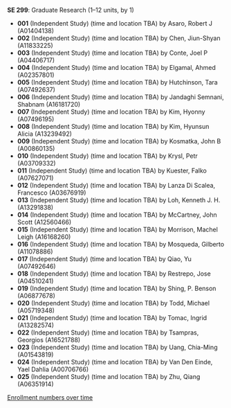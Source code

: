 **SE 299**: Graduate Research (1–12 units, by 1)

- **001** (Independent Study) (time and location TBA) by Asaro, Robert J (A01404138)
- **002** (Independent Study) (time and location TBA) by Chen, Jiun-Shyan (A11833225)
- **003** (Independent Study) (time and location TBA) by Conte, Joel P (A04406717)
- **004** (Independent Study) (time and location TBA) by Elgamal, Ahmed (A02357801)
- **005** (Independent Study) (time and location TBA) by Hutchinson, Tara (A07492637)
- **006** (Independent Study) (time and location TBA) by Jandaghi Semnani, Shabnam (A16181720)
- **007** (Independent Study) (time and location TBA) by Kim, Hyonny (A07496195)
- **008** (Independent Study) (time and location TBA) by Kim, Hyunsun Alicia (A13239492)
- **009** (Independent Study) (time and location TBA) by Kosmatka, John B (A00860135)
- **010** (Independent Study) (time and location TBA) by Krysl, Petr (A03709332)
- **011** (Independent Study) (time and location TBA) by Kuester, Falko (A07627071)
- **012** (Independent Study) (time and location TBA) by Lanza Di Scalea, Francesco (A03676919)
- **013** (Independent Study) (time and location TBA) by Loh, Kenneth J. H. (A13291838)
- **014** (Independent Study) (time and location TBA) by McCartney, John Scott (A12560466)
- **015** (Independent Study) (time and location TBA) by Morrison, Machel Leigh (A16168260)
- **016** (Independent Study) (time and location TBA) by Mosqueda, Gilberto (A11078886)
- **017** (Independent Study) (time and location TBA) by Qiao, Yu (A07492646)
- **018** (Independent Study) (time and location TBA) by Restrepo, Jose (A04510241)
- **019** (Independent Study) (time and location TBA) by Shing, P. Benson (A06877678)
- **020** (Independent Study) (time and location TBA) by Todd, Michael (A05719348)
- **021** (Independent Study) (time and location TBA) by Tomac, Ingrid (A13282574)
- **022** (Independent Study) (time and location TBA) by Tsampras, Georgios (A16521788)
- **023** (Independent Study) (time and location TBA) by Uang, Chia-Ming (A01543819)
- **024** (Independent Study) (time and location TBA) by Van Den Einde, Yael Dahlia (A00706766)
- **025** (Independent Study) (time and location TBA) by Zhu, Qiang (A06351914)

[Enrollment numbers over time](./SE299.tsv)
